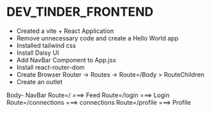 # DEV_TINDER_FRONTEND

-  Created a vite + React Application
-  Remove unnecessary code and create a Hello World app
-  Installed tailwind css 
-  Install Daisy UI
-  Add NavBar Component to App.jsx
-  Install react-router-dom
-  Create Browser Router  -> Routes -> Route=/Body > RouteChildren
-  Create an outlet 


Body-
    NavBar
    Route=/ ===> Feed
    Route=/login ===> Login
    Route=/connections ===> connections
    Route=/profile ===> Profile 
